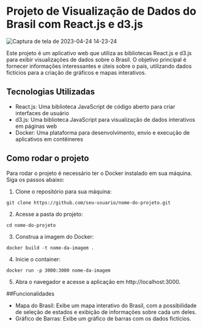 # Projeto de Visualização de Dados do Brasil com React.js e d3.js


![Captura de tela de 2023-04-24 14-23-24](https://user-images.githubusercontent.com/107449234/234100457-698972ff-c54a-4baf-a465-dc3816bcd6ad.png)


Este projeto é um aplicativo web que utiliza as bibliotecas React.js e d3.js para exibir visualizações de dados sobre o Brasil. O objetivo principal é fornecer informações interessantes e úteis sobre o país, utilizando dados fictícios para a criação de gráficos e mapas interativos.

## Tecnologias Utilizadas

* React.js: Uma biblioteca JavaScript de código aberto para criar interfaces de usuário
* d3.js: Uma biblioteca JavaScript para visualização de dados interativos em páginas web
* Docker: Uma plataforma para desenvolvimento, envio e execução de aplicativos em contêineres

## Como rodar o projeto

Para rodar o projeto é necessário ter o Docker instalado em sua máquina. Siga os passos abaixo:

1. Clone o repositório para sua máquina:

```git clone https://github.com/seu-usuario/nome-do-projeto.git```

2. Acesse a pasta do projeto:

`cd nome-do-projeto`

3. Construa a imagem do Docker:

`docker build -t nome-da-imagem .`

4. Inicie o container:

`docker run -p 3000:3000 nome-da-imagem`

5. Abra o navegador e acesse a aplicação em http://localhost:3000.

##Funcionalidades

* Mapa do Brasil: Exibe um mapa interativo do Brasil, com a possibilidade de seleção de estados e exibição de informações sobre cada um deles.
* Gráfico de Barras: Exibe um gráfico de barras com os dados fictícios.



